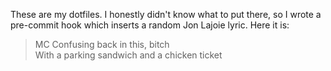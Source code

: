 These are my dotfiles. I honestly didn't know what to put there, so I wrote a pre-commit hook which inserts a random Jon Lajoie lyric. Here it is:

> MC Confusing back in this, bitch  
> With a parking sandwich and a chicken ticket
